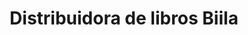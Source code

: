 ---
title: "Distribuidora de libros Biila"
url: /oaxaca-de-juarez/distribuidora-de-libros-biila/
shop: libros
---